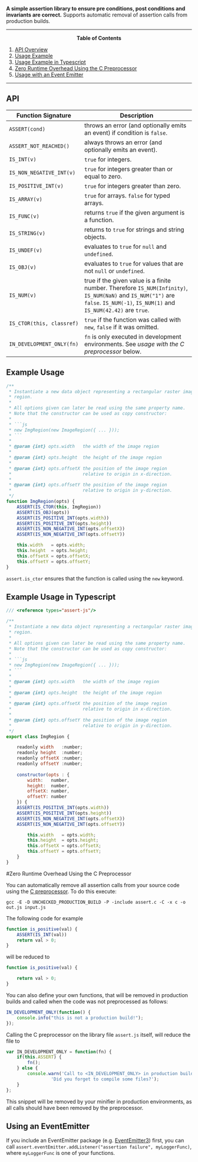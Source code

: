 __A simple assertion library to ensure pre conditions, post conditions and
invariants are correct.__ Supports automatic removal of assertion calls
from production builds. 

---

<p align=center><strong>Table of Contents</strong></p>

1. [API Overview](#api)
2. [Usage Example](#usage-example)
2. [Usage Example in Typescript](#usage-examples)
3. [Zero Runtime Overhead Using the C Preprocessor](#changelog)
3. [Usage with an Event Emitter](#using-an-eventemitter)

---

## API

| Function Signature | Description |
|--------------------|-------------|
| `ASSERT(cond)` | throws an error (and optionally emits an event) if condition is `false`.
| `ASSERT_NOT_REACHED()` | always throws an error (and optionally emits an event). |
| `IS_INT(v)` | `true` for integers. |
| `IS_NON_NEGATIVE_INT(v)` | `true` for integers greater than or equal to zero. |
| `IS_POSITIVE_INT(v)` | `true` for integers greater than zero. |
| `IS_ARRAY(v)` | `true` for arrays. `false` for typed arrays. |
| `IS_FUNC(v)` | returns `true` if the given argument is a function. |
| `IS_STRING(v)` | returns to `true` for strings and string objects. |
| `IS_UNDEF(v)` | evaluates to `true` for `null` and `undefined`. |
| `IS_OBJ(v)` | evaluates to `true` for values that are not `null` or `undefined`. |
| `IS_NUM(v)` | true if the given value is a finite number. Therefore `IS_NUM(Infinity)`, `IS_NUM(NaN)` and `IS_NUM("1")` are `false`. `IS_NUM(-1)`, `IS_NUM(1)` and `IS_NUM(42.42)` are `true`. |
| `IS_CTOR(this, classref)` | `true` if the function was called with `new`, `false` if it was omitted. |
| `IN_DEVELOPMENT_ONLY(fn)` | `fn` is only executed in development environments. See *usage with the C preprocessor* below. |

## Example Usage

```js
/**
 * Instantiate a new data object representing a rectangular raster image
 * region.
 *
 * All options given can later be read using the same property name.
 * Note that the constructor can be used as copy constructor:
 *
 * ```js
 * new ImgRegion(new ImageRegion({ ... }));
 * ```
 *
 * @param {int} opts.width   the width of the image region
 *
 * @param {int} opts.height  the height of the image region
 * 
 * @param {int} opts.offsetX the position of the image region
 *                           relative to origin in x-direction.
 *
 * @param {int} opts.offsetY the position of the image region
 *                           relative to origin in y-direction.
 */
function ImgRegion(opts) {
	ASSERT(IS_CTOR(this, ImgRegion))
	ASSERT(IS_OBJ(opts))
	ASSERT(IS_POSITIVE_INT(opts.width))
	ASSERT(IS_POSITIVE_INT(opts.height))
	ASSERT(IS_NON_NEGATIVE_INT(opts.offsetX))
	ASSERT(IS_NON_NEGATIVE_INT(opts.offsetY))

	this.width   = opts.width;
	this.height  = opts.height;
	this.offsetX = opts.offsetX;
	this.offsetY = opts.offsetY;
}
```

`assert.is_ctor` ensures that the function is called using the `new` keyword.

## Example Usage in Typescript

```js
/// <reference types="assert-js"/>

/**
 * Instantiate a new data object representing a rectangular raster image
 * region.
 *
 * All options given can later be read using the same property name.
 * Note that the constructor can be used as copy constructor:
 *
 * ```js
 * new ImgRegion(new ImageRegion({ ... }));
 * ```
 *
 * @param {int} opts.width   the width of the image region
 *
 * @param {int} opts.height  the height of the image region
 * 
 * @param {int} opts.offsetX the position of the image region
 *                           relative to origin in x-direction.
 *
 * @param {int} opts.offsetY the position of the image region
 *                           relative to origin in y-direction.
 */
export class ImgRegion {

    readonly width   :number;
    readonly height  :number;
    readonly offsetX :number;
    readonly offsetY :number;
    
    constructor(opts : {
        width:   number,
        height:  number,
        offsetX: number,
        offsetY: number
    }) {
	ASSERT(IS_POSITIVE_INT(opts.width))
	ASSERT(IS_POSITIVE_INT(opts.height))
	ASSERT(IS_NON_NEGATIVE_INT(opts.offsetX))
	ASSERT(IS_NON_NEGATIVE_INT(opts.offsetY))

        this.width   = opts.width;
        this.height  = opts.height;
        this.offsetX = opts.offsetX;
        this.offsetY = opts.offsetY;
    }
}
```

#Zero Runtime Overhead Using the C Preprocessor

You can automatically remove all assertion calls from your source code using
the [C preprocessor](https://en.wikipedia.org/wiki/C_preprocessor). To do this
execute:

```
gcc -E -D UNCHECKED_PRODUCTION_BUILD -P -include assert.c -C -x c -o out.js input.js
```

The following code for example

```js
function is_positive(val) {
	ASSERT(IS_INT(val))
	return val > 0;
}
``` 
will be reduced to 

```js
function is_positive(val) {

	return val > 0;
}
```

You can also define your own functions, that will be removed in production
builds and called when the code was not preprocessed as follows:

```js
IN_DEVELOPMENT_ONLY(function() {
	console.info("this is not a production build!");
});
```

Calling the C preprocessor on the library file `assert.js` itself, will reduce
the file to

```js
var IN_DEVELOPMENT_ONLY = function(fn) {
	if(this.ASSERT) {
		fn();
	} else {
		console.warn('Call to <IN_DEVELOPMENT_ONLY> in production build. ' +
			     'Did you forget to compile some files?');
	}
};
```

This snippet will be removed by your minifier in production environments,
as all calls should have been removed by the preprocessor.

## Using an EventEmitter

If you include an EventEmitter package (e.g. [EventEmitter3](https://github.com/primus/eventemitter3)) first, you can call
`assert.eventEmitter.addListener("assertion failure", myLoggerFunc)`, where
`myLoggerFunc` is one of your functions. 
